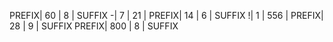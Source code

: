 PREFIX| 60     | 8    |SUFFIX
-| 7      |   21 |
PREFIX| 14     |   6  |SUFFIX
!| 1      | 556  |
PREFIX| 28     |  9   |SUFFIX
PREFIX| 800    |  8   |SUFFIX

